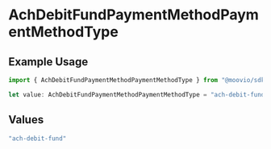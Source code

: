 # AchDebitFundPaymentMethodPaymentMethodType

## Example Usage

```typescript
import { AchDebitFundPaymentMethodPaymentMethodType } from "@moovio/sdk/models/components";

let value: AchDebitFundPaymentMethodPaymentMethodType = "ach-debit-fund";
```

## Values

```typescript
"ach-debit-fund"
```
